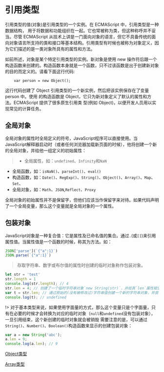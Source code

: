 # 引用类型
引用类型的值(对象)是引用类型的一个实例。在 ECMAScript 中，引用类型是一种数据结构， 用于将数据和功能组织在一起。它也常被称为类，但这种称呼并不妥当。尽管 ECMAScript 从技术上讲是一门面向对象的语言，但它不具备传统的面向对象语言所支持的类和接口等基本结构。引用类型有时候也被称为对象定义，因为它们描述的是一类对象所具有的属性和方法。

如前所述，对象是某个特定引用类型的实例。新对象是使用 new 操作符后跟一个构造函数来创建的。构造函数本身就是一个函数，只不过该函数是出于创建新对象的目的而定义的。请看下面这行代码:
```
    var person = new Object();
```
这行代码创建了 Object 引用类型的一个新实例，然后把该实例保存在了变量 person 中。使用 的构造函数是 Object，它只为新对象定义了默认的属性和方法。ECMAScript 提供了很多原生引用类 型(例如 Object)，以便开发人员用以实现常见的计算任务。

## 全局对象

全局对象的属性时全局定义的符号，JavaScript程序可以直接使用。当JavaScript解释器启动时（或者任何浏览器加载新页面的时候），他将创建一个新的全局对象，并给他一组定义的初始属性：
>* 全局属性，如：`undefined`、`Infinity`和`NaN`
* 全局函数，如：`isNaN()`、`parseInt()`、`eval()`
* 构造函数，如：`Date()`、`RegExp()`、`String()`、`Object()`、`Array()`、`Map`、`Set`、
* 全局对象，如：`Math`、`JSON`,`Reflect`、`Proxy`

全局对象的初始属性并不是保留字，但他们应该当作保留字来对待。如果代码声明了一个全局变量，那么这个变量就是全局对象的一个属性。

## 包装对象

JavaScript对象是一种复合值：它是属性及已命名值的集合。通过`.`(或`[]`)来引用属性值。当属性值是一个函数的时候，称其为方法。如：
```js
JSON['parse'](`{"a":1}`)
JSON.parse(`{"a":1}`)
```
> 存取字符串、数字或布尔值的属性时创建的临时对象称作包装对象。

```js
let str = 'test'
str.length = 1
console.log(str.length); // 4
str.len = 4; // 创建了一个临时字符串对象`new String(str)`，并给其`len`属性赋值，随机销毁这个对象
var t = str.len; // 通过原始的(没有被修改过)字符串值创建一个新的字符串对象，并尝试读取其`len`属性,这个值自然不存在，表达式结果为undefined
console.log(t); // undefined
```
!> 对于基本类型来说，如果使用字面量的方式，那么这个变量只是个字面量，只有在必要的时候才会转换为对应的临时对象（`null`和`undefined`没有包装对象），一旦引用结束，这个新创建的临时对象就会被销毁
需要注意的是，可以通过`String()`、`Number()`、`Boolean()`构造函数来显示的创建包装对象：
```js
var a = new String('abc');
a.len = 9;
console.log(a.len); // 9
```

[Object类型](./Object.md ':include')

[Array类型](./Array.md ':include')

[](./Array.md ':include')
